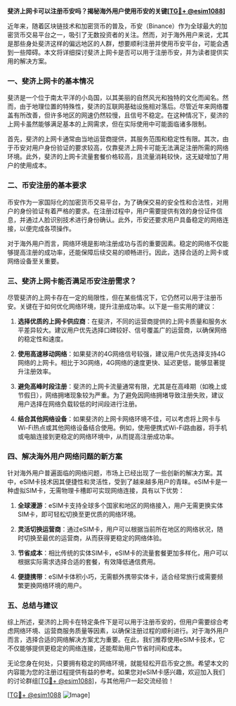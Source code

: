 **斐济上网卡可以注册币安吗？揭秘海外用户使用币安的关键[[TG💪+ @esim1088](https://t.me/s/esim1088)]**

近年来，随着区块链技术和加密货币的普及，币安（Binance）作为全球最大的加密货币交易平台之一，吸引了无数投资者的关注。然而，对于海外用户来说，尤其是那些身处斐济这样的偏远地区的人群，想要顺利注册并使用币安平台，可能会遇到一些障碍。本文将详细探讨斐济上网卡是否可以用于注册币安，并为读者提供实用的解决方案。

### 一、斐济上网卡的基本情况

斐济是一个位于南太平洋的小岛国，以其美丽的自然风光和独特的文化而闻名。然而，由于地理位置的特殊性，斐济的互联网基础设施相对落后。尽管近年来网络覆盖有所改善，但许多地区的网速仍然较慢，且信号不稳定。在这种情况下，斐济的上网卡虽然能够满足基本的上网需求，但在实际使用中可能面临诸多限制。

首先，斐济的上网卡通常由当地运营商提供，其服务范围和稳定性有限。其次，由于币安对用户身份验证的要求较高，仅靠斐济上网卡可能无法满足注册所需的网络环境。此外，斐济的上网卡流量套餐价格较高，且流量消耗较快，这无疑增加了用户的使用成本。

### 二、币安注册的基本要求

币安作为一家国际化的加密货币交易平台，为了确保交易的安全性和合法性，对用户的身份验证有着严格的要求。在注册过程中，用户需要提供有效的身份证件信息，并通过人脸识别技术进行身份确认。此外，币安还要求用户具备稳定的网络连接，以便完成各项操作。

对于海外用户而言，网络环境是影响注册成功与否的重要因素。稳定的网络不仅能够提高注册的成功率，还能保障后续交易的顺畅进行。因此，选择合适的上网卡或网络设备至关重要。

### 三、斐济上网卡能否满足币安注册需求？

尽管斐济的上网卡存在一定的局限性，但在某些情况下，它仍然可以用于注册币安。关键在于如何优化网络环境，提升注册成功率。以下是一些实用的建议：

1. **选择优质的上网卡供应商**：在斐济，不同的运营商提供的上网卡质量和服务水平差异较大。建议用户优先选择口碑较好、信号覆盖广的运营商，以确保网络的稳定性和速度。

2. **使用高速移动网络**：如果斐济的4G网络信号较强，建议用户优先选择支持4G网络的上网卡。相比于3G网络，4G网络的速度更快、延迟更低，能够显著提升注册效率。

3. **避免高峰时段注册**：斐济的上网卡流量通常有限，尤其是在高峰期（如晚上或节假日），网络拥堵现象较为严重。为了避免因网络拥堵导致注册失败，建议用户选择在网络负载较低的时间段进行注册。

4. **结合其他网络设备**：如果斐济的上网卡网络环境不佳，可以考虑将上网卡与Wi-Fi热点或其他网络设备结合使用。例如，使用便携式Wi-Fi路由器，将手机或电脑连接到更稳定的网络环境中，从而提高注册成功率。

### 四、解决海外用户网络问题的新方案

针对海外用户普遍面临的网络问题，市场上已经出现了一些创新的解决方案。其中，eSIM卡技术因其便捷性和灵活性，受到了越来越多用户的青睐。eSIM卡是一种虚拟SIM卡，无需物理卡槽即可实现网络连接，具有以下优势：

1. **全球漫游**：eSIM卡支持全球多个国家和地区的网络接入，用户无需更换实体SIM卡，即可轻松切换至更优质的网络环境。

2. **灵活切换运营商**：通过eSIM卡，用户可以根据当前所在地区的网络状况，随时切换至最优的运营商，从而获得更稳定的网络体验。

3. **节省成本**：相比传统的实体SIM卡，eSIM卡的流量套餐更加多样化，用户可以根据实际需求选择合适的套餐，有效降低通信费用。

4. **便捷携带**：eSIM卡体积小巧，无需额外携带实体卡，适合经常旅行或需要频繁更换网络环境的用户。

### 五、总结与建议

综上所述，斐济的上网卡在特定条件下是可以用于注册币安的，但用户需要综合考虑网络环境、运营商服务质量等因素，以确保注册过程的顺利进行。对于海外用户而言，选择合适的网络解决方案尤为重要。在此，我们推荐使用eSIM卡技术，它不仅能够提供更稳定的网络连接，还能帮助用户节省时间和成本。

无论您身在何处，只要拥有稳定的网络环境，就能轻松开启币安之旅。希望本文的内容能为您的注册过程提供有益的参考。如果您对eSIM卡感兴趣，欢迎加入我们的讨论群组[[TG💪+ @esim1088](https://t.me/s/esim1088)]，与其他用户一起交流经验！

[[TG💪+ @esim1088](https://t.me/s/esim1088) ![Image](https://i.postimg.cc/4NQfJmqS/Snipaste-2025-05-13-00-14-12.png)]